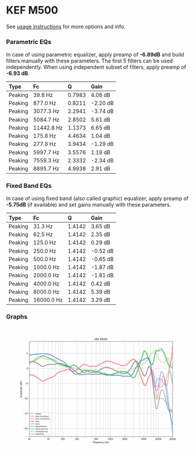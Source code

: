 # KEF M500
See [usage instructions](https://github.com/jaakkopasanen/AutoEq#usage) for more options and info.

### Parametric EQs
In case of using parametric equalizer, apply preamp of **-6.89dB** and build filters manually
with these parameters. The first 5 filters can be used independently.
When using independent subset of filters, apply preamp of **-6.93 dB**.

| Type    | Fc         |      Q | Gain     |
|:--------|:-----------|:-------|:---------|
| Peaking | 39.8 Hz    | 0.7983 | 4.06 dB  |
| Peaking | 877.0 Hz   | 0.8211 | -2.20 dB |
| Peaking | 3077.3 Hz  | 2.2941 | -3.74 dB |
| Peaking | 5084.7 Hz  | 2.8502 | 5.61 dB  |
| Peaking | 11442.8 Hz | 1.1373 | 6.65 dB  |
| Peaking | 175.8 Hz   | 4.4634 | 1.04 dB  |
| Peaking | 277.8 Hz   | 3.9434 | -1.29 dB |
| Peaking | 5997.7 Hz  | 3.5576 | 1.19 dB  |
| Peaking | 7559.3 Hz  | 2.3332 | -2.34 dB |
| Peaking | 8895.7 Hz  | 4.9938 | 2.91 dB  |

### Fixed Band EQs
In case of using fixed band (also called graphic) equalizer, apply preamp of **-5.75dB**
(if available) and set gains manually with these parameters.

| Type    | Fc         |      Q | Gain     |
|:--------|:-----------|:-------|:---------|
| Peaking | 31.3 Hz    | 1.4142 | 3.65 dB  |
| Peaking | 62.5 Hz    | 1.4142 | 2.35 dB  |
| Peaking | 125.0 Hz   | 1.4142 | 0.29 dB  |
| Peaking | 250.0 Hz   | 1.4142 | -0.52 dB |
| Peaking | 500.0 Hz   | 1.4142 | -0.65 dB |
| Peaking | 1000.0 Hz  | 1.4142 | -1.87 dB |
| Peaking | 2000.0 Hz  | 1.4142 | -1.81 dB |
| Peaking | 4000.0 Hz  | 1.4142 | 0.42 dB  |
| Peaking | 8000.0 Hz  | 1.4142 | 5.39 dB  |
| Peaking | 16000.0 Hz | 1.4142 | 3.29 dB  |

### Graphs
![](./KEF%20M500.png)